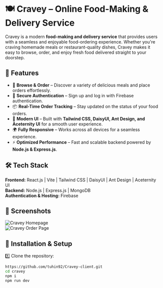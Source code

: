# 🍽️ Cravey – Online Food-Making & Delivery Service  

Cravey is a modern **food-making and delivery service** that provides users with a seamless and enjoyable food-ordering experience. Whether you're craving homemade meals or restaurant-quality dishes, Cravey makes it easy to browse, order, and enjoy fresh food delivered straight to your doorstep.  

## 🚀 Features  
- 🍔 **Browse & Order** – Discover a variety of delicious meals and place orders effortlessly.  
- 🔐 **Secure Authentication** – Sign up and log in with Firebase authentication.  
- 📦 **Real-Time Order Tracking** – Stay updated on the status of your food orders.  
- 🎨 **Modern UI** – Built with **Tailwind CSS, DaisyUI, Ant Design, and Aceternity UI** for a smooth user experience.  
- 🌍 **Fully Responsive** – Works across all devices for a seamless experience.  
- ⚡ **Optimized Performance** – Fast and scalable backend powered by **Node.js & Express.js**.  

## 🛠️ Tech Stack  
**Frontend:** React.js | Vite | Tailwind CSS | DaisyUI | Ant Design | Aceternity UI  
**Backend:** Node.js | Express.js | MongoDB  
**Authentication & Hosting:** Firebase  

## 📸 Screenshots  
![Cravey Homepage](./screenshots/homepage.png)  
![Cravey Order Page](./screenshots/order-page.png)  

## 🔧 Installation & Setup  

1️⃣ Clone the repository:  
```sh
https://github.com/tuhin92/Cravey-client.git
cd cravey
npm i
npm run dev
